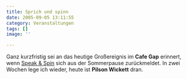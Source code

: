 ```yaml
---
title: Sprich und spinn
date: 2005-09-05 13:11:55
category: Veranstaltungen
tags: []
image: ''

---
```


Ganz kurzfristig sei an das heutige Großereignis im **Cafe Gap** erinnert, wenn [Speak & Spin](http://www.speakandspin.de) sich aus der Sommerpause zurückmeldet. In zwei Wochen lege ich wieder, heute ist **Pilson Wickett** dran.
